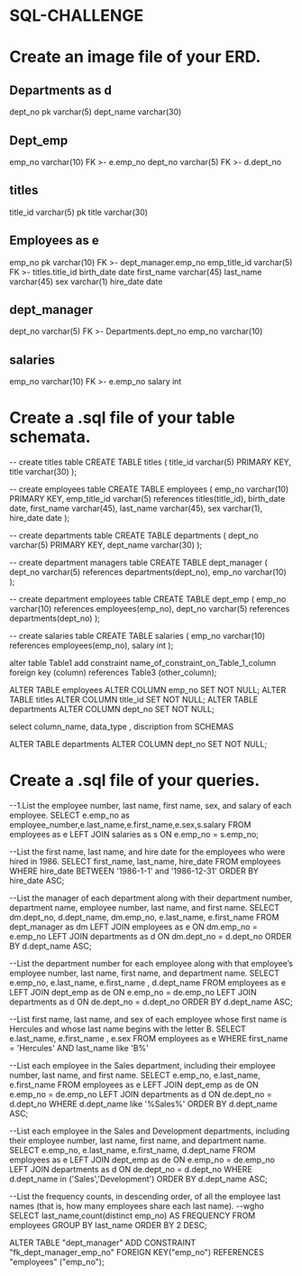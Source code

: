# SQL-CHALLENGE
# Create an image file of your ERD.

Departments as d
-  
dept_no pk varchar(5) 
dept_name varchar(30)
	
Dept_emp 
-	
emp_no varchar(10) FK >- e.emp_no
dept_no varchar(5) FK >- d.dept_no


titles 
-
title_id varchar(5) pk
title varchar(30)

Employees as e
-
emp_no pk varchar(10) FK >- dept_manager.emp_no
emp_title_id varchar(5) FK >- titles.title_id
birth_date date
first_name varchar(45)
last_name varchar(45)
sex varchar(1)
hire_date date

dept_manager 
-
dept_no varchar(5) FK >- Departments.dept_no
emp_no varchar(10)

salaries
-
emp_no varchar(10) FK >- e.emp_no
salary int


# Create a .sql file of your table schemata.

-- create titles table
CREATE TABLE titles (
	title_id varchar(5) PRIMARY KEY,
	title varchar(30)
);

-- create employees table
CREATE TABLE employees (
	emp_no varchar(10) PRIMARY KEY,
	emp_title_id varchar(5) references titles(title_id),
	birth_date date,
	first_name varchar(45),
	last_name varchar(45),
	sex varchar(1),
	hire_date date
);

-- create departments table
CREATE TABLE departments (
	dept_no varchar(5) PRIMARY KEY,
	dept_name varchar(30)
);

-- create department managers table
CREATE TABLE dept_manager (
	dept_no varchar(5) references departments(dept_no),
	emp_no varchar(10)
);

-- create department employees table
CREATE TABLE dept_emp (
	emp_no varchar(10) references employees(emp_no),
	dept_no varchar(5) references departments(dept_no)
);

-- create salaries table
CREATE TABLE salaries (
	emp_no varchar(10) references employees(emp_no),
	salary int
);

alter table Table1
add constraint name_of_constraint_on_Table_1_column
foreign key (column) references Table3 (other_column);

ALTER TABLE employees ALTER COLUMN emp_no SET NOT NULL;
ALTER TABLE titles ALTER COLUMN title_id SET NOT NULL;
ALTER TABLE departments ALTER COLUMN dept_no SET NOT NULL;


select column_name, data_type , discription from SCHEMAS

ALTER TABLE departments ALTER COLUMN dept_no SET NOT NULL;


# Create a .sql file of your queries.

--1.List the employee number, last name, first name, sex, and salary of each employee.
SELECT e.emp_no as employee_number,e.last_name,e.first_name,e.sex,s.salary
FROM employees as e
LEFT JOIN salaries as s
ON e.emp_no = s.emp_no;

--List the first name, last name, and hire date for the employees who were hired in 1986.
SELECT first_name, last_name, hire_date 
FROM employees
WHERE hire_date BETWEEN '1986-1-1' and '1986-12-31'
ORDER BY hire_date ASC;

--List the manager of each department along with their department number, department name, employee number, last name, and first name.
SELECT dm.dept_no, d.dept_name, dm.emp_no, e.last_name, e.first_name 
FROM dept_manager as dm
LEFT JOIN employees as e
ON dm.emp_no = e.emp_no
LEFT JOIN departments as d
ON dm.dept_no = d.dept_no
ORDER BY d.dept_name ASC;

--List the department number for each employee along with that employee’s employee number, last name, first name, and department name.
SELECT e.emp_no, e.last_name, e.first_name , d.dept_name
FROM employees as e
LEFT JOIN dept_emp as de 
ON e.emp_no = de.emp_no
LEFT JOIN departments as d
ON de.dept_no = d.dept_no
ORDER BY d.dept_name ASC;

--List first name, last name, and sex of each employee whose first name is Hercules and whose last name begins with the letter B.
SELECT e.last_name, e.first_name , e.sex
FROM employees as e
WHERE first_name = 'Hercules' AND last_name like 'B%'

--List each employee in the Sales department, including their employee number, last name, and first name.
SELECT e.emp_no, e.last_name, e.first_name
FROM employees as e
LEFT JOIN dept_emp as de 
ON e.emp_no = de.emp_no
LEFT JOIN departments as d
ON de.dept_no = d.dept_no
WHERE d.dept_name like '%Sales%'
ORDER BY d.dept_name ASC;

--List each employee in the Sales and Development departments, including their employee number, last name, first name, and department name.
SELECT e.emp_no, e.last_name, e.first_name, d.dept_name
FROM employees as e
LEFT JOIN dept_emp as de 
ON e.emp_no = de.emp_no
LEFT JOIN departments as d
ON de.dept_no = d.dept_no
WHERE d.dept_name in ('Sales','Development')
ORDER BY d.dept_name ASC;

--List the frequency counts, in descending order, of all the employee last names (that is, how many employees share each last name).
--wgho
SELECT last_name,count(distinct emp_no) AS FREQUENCY
FROM employees 
GROUP BY last_name
ORDER BY 2 DESC;

ALTER TABLE "dept_manager" ADD CONSTRAINT "fk_dept_manager_emp_no" FOREIGN KEY("emp_no")
REFERENCES "employees" ("emp_no");




